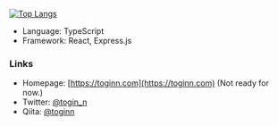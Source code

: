 [![Top Langs](https://github-readme-stats.vercel.app/api/top-langs/?username=anuraghazra&layout=compact)](https://github.com/anuraghazra/github-readme-stats)

* Language: TypeScript
* Framework: React, Express.js

### Links

* Homepage: [https://toginn.com](https://toginn.com) (Not ready for now.)
* Twitter: [@togin_n](https://twitter.com/togin_n)
* Qiita: [@toginn](https://qiita.com/toginn)
